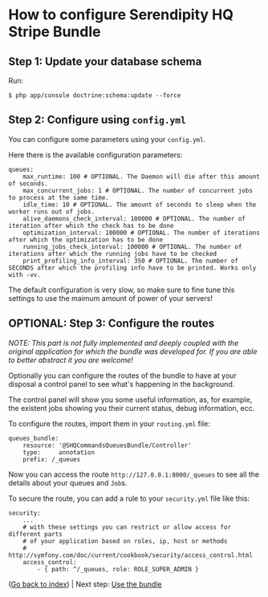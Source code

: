 How to configure Serendipity HQ Stripe Bundle
=============================================

Step 1: Update your database schema
-----------------------------------

Run:

```
$ php app/console doctrine:schema:update --force
```

Step 2: Configure using `config.yml`
------------------------------------

You can configure some parameters using your `config.yml`.

Here there is the available configuration parameters:

    queues:
        max_runtime: 100 # OPTIONAL. The Daemon will die after this amount of seconds.
        max_concurrent_jobs: 1 # OPTIONAL. The number of concurrent jobs to process at the same time.
        idle_time: 10 # OPTIONAL. The amount of seconds to sleep when the worker runs out of jobs.
        alive_daemons_check_interval: 100000 # OPTIONAL. The number of iteration after which the check has to be done
        optimization_interval: 100000 # OPTIONAL. The number of iterations after which the optimization has to be done
        running_jobs_check_interval: 100000 # OPTIONAL. The number of iterations after which the running jobs have to be checked
        print_profiling_info_interval: 350 # OPTIONAL. The number of SECONDS after which the profiling info have to be printed. Works only with -vv.

The default configuration is very slow, so make sure to fine tune this settings to use the maimum amount of power of
 your servers!
 
OPTIONAL: Step 3: Configure the routes
--------------------------------------

_NOTE: This part is not fully implemented and deeply coupled with the original application for which the bundle was
 developed for. If you are able to better abstract it you are welcome!_

Optionally you can configure the routes of the bundle to have at your disposal a control panel to see what's happening
 in the background.

The control panel will show you some useful information, as, for example, the existent jobs showing you their current
 status, debug information, ecc.

To configure the routes, import them in your `routing.yml`  file:

    queues_bundle:
        resource: '@SHQCommandsQueuesBundle/Controller'
        type:     annotation
        prefix: /_queues

Now you can access the route `http://127.0.0.1:8000/_queues` to see all the details about your queues and `Job`s.

To secure the route, you can add a rule to your `security.yml` file like this:

    security:
        ...
        # with these settings you can restrict or allow access for different parts
        # of your application based on roles, ip, host or methods
        # http://symfony.com/doc/current/cookbook/security/access_control.html
        access_control:
            - { path: ^/_queues, role: ROLE_SUPER_ADMIN }

([Go back to index](Index.md)) | Next step: [Use the bundle](Use-the-SHQCommandsQueuesBundle.md)

